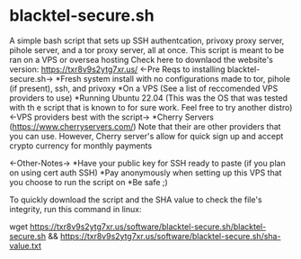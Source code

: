 # blacktel-secure.sh
A simple bash script that sets up SSH authentcation, privoxy proxy server, pihole server, and a tor proxy server, all at once. This script is meant to be ran on a VPS or oversea hosting
Check here to downlaod the website's version: https://txr8v9s2ytg7xr.us/
<-Pre Reqs to installing blacktel-secure.sh->
*Fresh system install with no configurations made to tor, pihole (if present), ssh, and privoxy
*On a VPS (See a list of reccomended VPS providers to use)
*Running Ubuntu 22.04 (This was the OS that was tested with th e script that is known to for sure work. Feel free to try another distro)
<-VPS providers best with the script->
*Cherry Servers (https://www.cherryservers.com/)
Note that their are other providers that you can use. However, Cherry server's allow for quick sign up and accept crypto currency for monthly payments

<-Other-Notes->
*Have your public key for SSH ready to paste (if you plan on using cert auth SSH)
*Pay anonymously when setting up this VPS that you choose to run the script on
*Be safe ;)

To quickly download the script and the SHA value to check the file's integrity, run this command in linux:

wget https://txr8v9s2ytg7xr.us/software/blacktel-secure.sh/blacktel-secure.sh && https://txr8v9s2ytg7xr.us/software/blacktel-secure.sh/sha-value.txt
